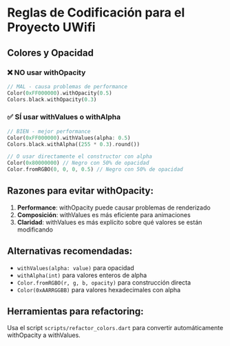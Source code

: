 # Reglas de Codificación para el Proyecto UWifi

## Colores y Opacidad

### ❌ NO usar withOpacity
```dart
// MAL - causa problemas de performance
Color(0xFF000000).withOpacity(0.5)
Colors.black.withOpacity(0.3)
```

### ✅ SÍ usar withValues o withAlpha
```dart
// BIEN - mejor performance
Color(0xFF000000).withValues(alpha: 0.5)
Colors.black.withAlpha((255 * 0.3).round())

// O usar directamente el constructor con alpha
Color(0x80000000) // Negro con 50% de opacidad
Color.fromRGBO(0, 0, 0, 0.5) // Negro con 50% de opacidad
```

## Razones para evitar withOpacity:
1. **Performance**: withOpacity puede causar problemas de renderizado
2. **Composición**: withValues es más eficiente para animaciones
3. **Claridad**: withValues es más explícito sobre qué valores se están modificando

## Alternativas recomendadas:
- `withValues(alpha: value)` para opacidad
- `withAlpha(int)` para valores enteros de alpha
- `Color.fromRGBO(r, g, b, opacity)` para construcción directa
- `Color(0xAARRGGBB)` para valores hexadecimales con alpha

## Herramientas para refactoring:
Usa el script `scripts/refactor_colors.dart` para convertir automáticamente withOpacity a withValues.
